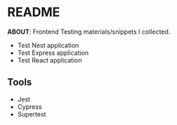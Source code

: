 # README

**ABOUT**: Frontend Testing materials/snippets I collected.

- Test Nest application
- Test Express application
- Test React application

## Tools

- Jest
- Cypress
- Supertest
